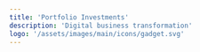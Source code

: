 ```yaml
---
title: 'Portfolio Investments'
description: 'Digital business transformation'
logo: '/assets/images/main/icons/gadget.svg'
---
```

